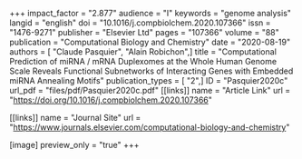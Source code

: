 +++
impact_factor = "2.877"
audience = "I"
keywords = "genome analysis"
langid = "english"
doi = "10.1016/j.compbiolchem.2020.107366"
issn = "1476-9271"
publisher = "Elsevier Ltd"
pages = "107366"
volume = "88"
publication = "Computational Biology and Chemistry"
date = "2020-08-19"
authors = [ "Claude Pasquier", "Alain Robichon",]
title = "Computational Prediction of miRNA / mRNA Duplexomes at the Whole Human Genome Scale Reveals Functional Subnetworks of Interacting Genes with Embedded miRNA Annealing Motifs"
publication_types = [ "2",]
ID = "Pasquier2020c"
url_pdf = "files/pdf/Pasquier2020c.pdf"
[[links]]
name = "Article Link"
url = "https://doi.org/10.1016/j.compbiolchem.2020.107366"

[[links]]
name = "Journal Site"
url = "https://www.journals.elsevier.com/computational-biology-and-chemistry"

[image]
preview_only = "true"
+++
